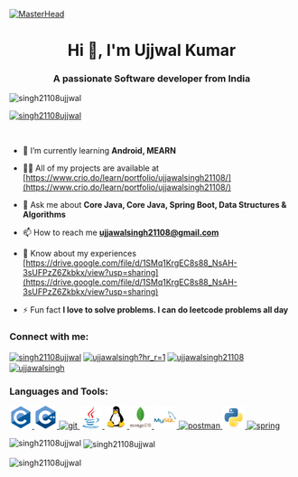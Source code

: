 [![MasterHead](https://1.bp.blogspot.com/-7A4WynwLsMw/XbBpCXG8fHI/AAAAAAAAMt4/uOa1bpLskYgrwGbllhSu2SDj_Mig8SXJQCLcBGAsYHQ/s1600/2000_600px.gif)](https://rishavchanda.io)
<h1 align="center">Hi 👋, I'm Ujjwal Kumar</h1>
<h3 align="center">A passionate Software developer from India</h3>

<p align="left"> <img src="https://komarev.com/ghpvc/?username=singh21108ujjwal&label=Profile%20views&color=0e75b6&style=flat" alt="singh21108ujjwal" /> </p>

<p align="left"> <a href="https://github.com/ryo-ma/github-profile-trophy"><img src="https://github-profile-trophy.vercel.app/?username=singh21108ujjwal" alt="singh21108ujjwal" /></a> </p>

<p align="left"> <a href="https://twitter.com/" target="blank"><img src="https://img.shields.io/twitter/follow/?logo=twitter&style=for-the-badge" alt="" /></a> </p>

- 🌱 I’m currently learning **Android, MEARN**

- 👨‍💻 All of my projects are available at [https://www.crio.do/learn/portfolio/ujjawalsingh21108/](https://www.crio.do/learn/portfolio/ujjawalsingh21108/)

- 💬 Ask me about **Core Java, Core Java, Spring Boot, Data Structures & Algorithms**

- 📫 How to reach me **ujjawalsingh21108@gmail.com**

- 📄 Know about my experiences [https://drive.google.com/file/d/1SMq1KrgEC8s88_NsAH-3sUFPzZ6Zkbkx/view?usp=sharing](https://drive.google.com/file/d/1SMq1KrgEC8s88_NsAH-3sUFPzZ6Zkbkx/view?usp=sharing)

- ⚡ Fun fact **I love to solve problems. I can do leetcode problems all day**

<h3 align="left">Connect with me:</h3>
<p align="left">
<a href="https://linkedin.com/in/singh21108ujjwal" target="blank"><img align="center" src="https://raw.githubusercontent.com/rahuldkjain/github-profile-readme-generator/master/src/images/icons/Social/linked-in-alt.svg" alt="singh21108ujjwal" height="30" width="40" /></a>
<a href="https://www.hackerrank.com/ujjawalsingh?hr_r=1" target="blank"><img align="center" src="https://raw.githubusercontent.com/rahuldkjain/github-profile-readme-generator/master/src/images/icons/Social/hackerrank.svg" alt="ujjawalsingh?hr_r=1" height="30" width="40" /></a>
<a href="https://www.leetcode.com/ujjawalsingh21108" target="blank"><img align="center" src="https://raw.githubusercontent.com/rahuldkjain/github-profile-readme-generator/master/src/images/icons/Social/leet-code.svg" alt="ujjawalsingh21108" height="30" width="40" /></a>
<a href="https://auth.geeksforgeeks.org/user/ujjawalsingh" target="blank"><img align="center" src="https://raw.githubusercontent.com/rahuldkjain/github-profile-readme-generator/master/src/images/icons/Social/geeks-for-geeks.svg" alt="ujjawalsingh" height="30" width="40" /></a>
</p>

<h3 align="left">Languages and Tools:</h3>
<p align="left"> <a href="https://www.cprogramming.com/" target="_blank" rel="noreferrer"> <img src="https://raw.githubusercontent.com/devicons/devicon/master/icons/c/c-original.svg" alt="c" width="40" height="40"/> </a> <a href="https://www.w3schools.com/cpp/" target="_blank" rel="noreferrer"> <img src="https://raw.githubusercontent.com/devicons/devicon/master/icons/cplusplus/cplusplus-original.svg" alt="cplusplus" width="40" height="40"/> </a> <a href="https://git-scm.com/" target="_blank" rel="noreferrer"> <img src="https://www.vectorlogo.zone/logos/git-scm/git-scm-icon.svg" alt="git" width="40" height="40"/> </a> <a href="https://www.java.com" target="_blank" rel="noreferrer"> <img src="https://raw.githubusercontent.com/devicons/devicon/master/icons/java/java-original.svg" alt="java" width="40" height="40"/> </a> <a href="https://www.linux.org/" target="_blank" rel="noreferrer"> <img src="https://raw.githubusercontent.com/devicons/devicon/master/icons/linux/linux-original.svg" alt="linux" width="40" height="40"/> </a> <a href="https://www.mongodb.com/" target="_blank" rel="noreferrer"> <img src="https://raw.githubusercontent.com/devicons/devicon/master/icons/mongodb/mongodb-original-wordmark.svg" alt="mongodb" width="40" height="40"/> </a> <a href="https://www.mysql.com/" target="_blank" rel="noreferrer"> <img src="https://raw.githubusercontent.com/devicons/devicon/master/icons/mysql/mysql-original-wordmark.svg" alt="mysql" width="40" height="40"/> </a> <a href="https://postman.com" target="_blank" rel="noreferrer"> <img src="https://www.vectorlogo.zone/logos/getpostman/getpostman-icon.svg" alt="postman" width="40" height="40"/> </a> <a href="https://www.python.org" target="_blank" rel="noreferrer"> <img src="https://raw.githubusercontent.com/devicons/devicon/master/icons/python/python-original.svg" alt="python" width="40" height="40"/> </a> <a href="https://spring.io/" target="_blank" rel="noreferrer"> <img src="https://www.vectorlogo.zone/logos/springio/springio-icon.svg" alt="spring" width="40" height="40"/> </a> </p>

<p><img align="left" src="https://github-readme-stats.vercel.app/api/top-langs?username=singh21108ujjwal&show_icons=true&locale=en&layout=compact" alt="singh21108ujjwal" /></p>

<p>&nbsp;<img align="center" src="https://github-readme-stats.vercel.app/api?username=singh21108ujjwal&show_icons=true&locale=en" alt="singh21108ujjwal" /></p>

<p><img align="center" src="https://github-readme-streak-stats.herokuapp.com/?user=singh21108ujjwal&" alt="singh21108ujjwal" /></p>
